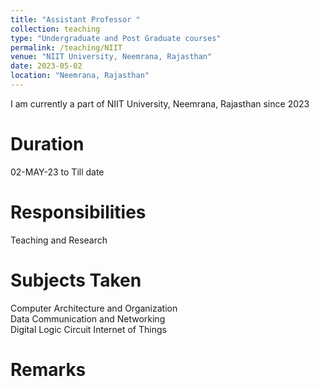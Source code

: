 ```yaml
---
title: "Assistant Professor "
collection: teaching
type: "Undergraduate and Post Graduate courses"
permalink: /teaching/NIIT
venue: "NIIT University, Neemrana, Rajasthan"
date: 2023-05-02
location: "Neemrana, Rajasthan"
---
```


I am currently a part of NIIT University, Neemrana, Rajasthan since 2023

Duration
======
02-MAY-23 to Till date 

Responsibilities
======
Teaching and Research

Subjects Taken
======
Computer Architecture and Organization  
Data Communication and Networking  
Digital Logic Circuit
Internet of Things

Remarks
======

